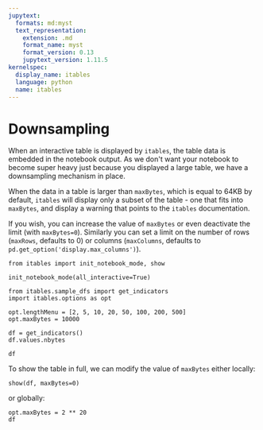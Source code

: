 ```yaml
---
jupytext:
  formats: md:myst
  text_representation:
    extension: .md
    format_name: myst
    format_version: 0.13
    jupytext_version: 1.11.5
kernelspec:
  display_name: itables
  language: python
  name: itables
---
```


# Downsampling

When an interactive table is displayed by `itables`, the table data is embedded in the notebook output. As we don't want your notebook to become super heavy just because you displayed a large table, we have a downsampling mechanism in place.

When the data in a table is larger than `maxBytes`, which is equal to 64KB by default, `itables` will display only a subset of the table - one that fits into `maxBytes`, and display a warning that points to the `itables` documentation.

If you wish, you can increase the value of `maxBytes` or even deactivate the limit (with `maxBytes=0`). Similarly you can set a limit on the number of rows (`maxRows`, defaults to 0) or columns (`maxColumns`, defaults to `pd.get_option('display.max_columns')`).

```{code-cell} ipython3
from itables import init_notebook_mode, show

init_notebook_mode(all_interactive=True)
```

```{code-cell} ipython3
from itables.sample_dfs import get_indicators
import itables.options as opt

opt.lengthMenu = [2, 5, 10, 20, 50, 100, 200, 500]
opt.maxBytes = 10000

df = get_indicators()
df.values.nbytes
```

```{code-cell} ipython3
df
```

To show the table in full, we can modify the value of `maxBytes` either locally:

```{code-cell} ipython3
show(df, maxBytes=0)
```

or globally:

```{code-cell} ipython3
opt.maxBytes = 2 ** 20
df
```
